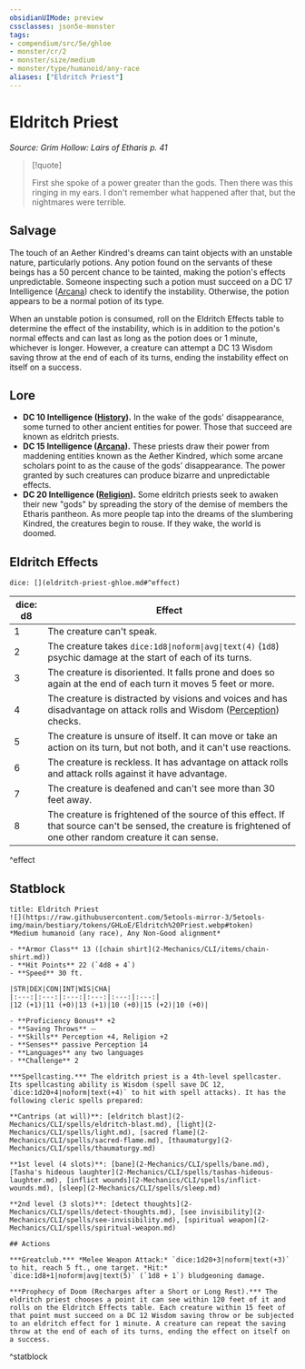 ```yaml
---
obsidianUIMode: preview
cssclasses: json5e-monster
tags:
- compendium/src/5e/ghloe
- monster/cr/2
- monster/size/medium
- monster/type/humanoid/any-race
aliases: ["Eldritch Priest"]
---
```

# Eldritch Priest
*Source: Grim Hollow: Lairs of Etharis p. 41*  

> [!quote]  
> 
> First she spoke of a power greater than the gods. Then there was this ringing in my ears. I don't remember what happened after that, but the nightmares were terrible.

## Salvage

The touch of an Aether Kindred's dreams can taint objects with an unstable nature, particularly potions. Any potion found on the servants of these beings has a 50 percent chance to be tainted, making the potion's effects unpredictable. Someone inspecting such a potion must succeed on a DC 17 Intelligence ([Arcana](2-Mechanics/CLI/rules/skills.md#Arcana)) check to identify the instability. Otherwise, the potion appears to be a normal potion of its type.

When an unstable potion is consumed, roll on the Eldritch Effects table to determine the effect of the instability, which is in addition to the potion's normal effects and can last as long as the potion does or 1 minute, whichever is longer. However, a creature can attempt a DC 13 Wisdom saving throw at the end of each of its turns, ending the instability effect on itself on a success.

## Lore

- **DC 10 Intelligence ([History](2-Mechanics/CLI/rules/skills.md#History)).** In the wake of the gods' disappearance, some turned to other ancient entities for power. Those that succeed are known as eldritch priests.  
- **DC 15 Intelligence ([Arcana](2-Mechanics/CLI/rules/skills.md#Arcana)).** These priests draw their power from maddening entities known as the Aether Kindred, which some arcane scholars point to as the cause of the gods' disappearance. The power granted by such creatures can produce bizarre and unpredictable effects.  
- **DC 20 Intelligence ([Religion](2-Mechanics/CLI/rules/skills.md#Religion)).** Some eldritch priests seek to awaken their new "gods" by spreading the story of the demise of members the Etharis pantheon. As more people tap into the dreams of the slumbering Kindred, the creatures begin to rouse. If they wake, the world is doomed.  

## Eldritch Effects

`dice: [](eldritch-priest-ghloe.md#^effect)`

| dice: d8 | Effect |
|----------|--------|
| 1 | The creature can't speak. |
| 2 | The creature takes `dice:1d8\|noform\|avg\|text(4)` (`1d8`) psychic damage at the start of each of its turns. |
| 3 | The creature is disoriented. It falls prone and does so again at the end of each turn it moves 5 feet or more. |
| 4 | The creature is distracted by visions and voices and has disadvantage on attack rolls and Wisdom ([Perception](2-Mechanics/CLI/rules/skills.md#Perception)) checks. |
| 5 | The creature is unsure of itself. It can move or take an action on its turn, but not both, and it can't use reactions. |
| 6 | The creature is reckless. It has advantage on attack rolls and attack rolls against it have advantage. |
| 7 | The creature is deafened and can't see more than 30 feet away. |
| 8 | The creature is frightened of the source of this effect. If that source can't be sensed, the creature is frightened of one other random creature it can sense. |
^effect

## Statblock

```ad-statblock
title: Eldritch Priest
![](https://raw.githubusercontent.com/5etools-mirror-3/5etools-img/main/bestiary/tokens/GHLoE/Eldritch%20Priest.webp#token)
*Medium humanoid (any race), Any Non-Good alignment*

- **Armor Class** 13 ([chain shirt](2-Mechanics/CLI/items/chain-shirt.md))
- **Hit Points** 22 (`4d8 + 4`)
- **Speed** 30 ft.

|STR|DEX|CON|INT|WIS|CHA|
|:---:|:---:|:---:|:---:|:---:|:---:|
|12 (+1)|11 (+0)|13 (+1)|10 (+0)|15 (+2)|10 (+0)|

- **Proficiency Bonus** +2
- **Saving Throws** ⏤
- **Skills** Perception +4, Religion +2
- **Senses** passive Perception 14
- **Languages** any two languages
- **Challenge** 2

***Spellcasting.*** The eldritch priest is a 4th-level spellcaster. Its spellcasting ability is Wisdom (spell save DC 12, `dice:1d20+4|noform|text(+4)` to hit with spell attacks). It has the following cleric spells prepared:

**Cantrips (at will)**: [eldritch blast](2-Mechanics/CLI/spells/eldritch-blast.md), [light](2-Mechanics/CLI/spells/light.md), [sacred flame](2-Mechanics/CLI/spells/sacred-flame.md), [thaumaturgy](2-Mechanics/CLI/spells/thaumaturgy.md)

**1st level (4 slots)**: [bane](2-Mechanics/CLI/spells/bane.md), [Tasha's hideous laughter](2-Mechanics/CLI/spells/tashas-hideous-laughter.md), [inflict wounds](2-Mechanics/CLI/spells/inflict-wounds.md), [sleep](2-Mechanics/CLI/spells/sleep.md)

**2nd level (3 slots)**: [detect thoughts](2-Mechanics/CLI/spells/detect-thoughts.md), [see invisibility](2-Mechanics/CLI/spells/see-invisibility.md), [spiritual weapon](2-Mechanics/CLI/spells/spiritual-weapon.md)

## Actions

***Greatclub.*** *Melee Weapon Attack:* `dice:1d20+3|noform|text(+3)` to hit, reach 5 ft., one target. *Hit:* `dice:1d8+1|noform|avg|text(5)` (`1d8 + 1`) bludgeoning damage.

***Prophecy of Doom (Recharges after a Short or Long Rest).*** The eldritch priest chooses a point it can see within 120 feet of it and rolls on the Eldritch Effects table. Each creature within 15 feet of that point must succeed on a DC 12 Wisdom saving throw or be subjected to an eldritch effect for 1 minute. A creature can repeat the saving throw at the end of each of its turns, ending the effect on itself on a success.
```
^statblock